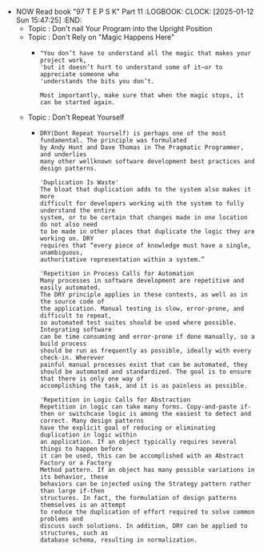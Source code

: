 - NOW Read book "97 T E P S K" Part 11
  :LOGBOOK:
  CLOCK: [2025-01-12 Sun 15:47:25]
  :END:
	- Topic : Don't nail Your Program into the Upright Position
	- Topic : Don't Rely on "Magic Happens Here"
		- ```apl
		  "You don’t have to understand all the magic that makes your project work,
		  'but it doesn’t hurt to understand some of it—or to appreciate someone who
		  'understands the bits you don’t.
		  
		  Most importantly, make sure that when the magic stops, it can be started again.
		  ```
	- Topic : Don't Repeat Yourself
		- ```apl
		  DRY(Dont Repeat Yourself) is perhaps one of the most fundamental. The principle was formulated 
		  by Andy Hunt and Dave Thomas in The Pragmatic Programmer, and underlies 
		  many other wellknown software development best practices and design patterns.
		  
		  'Duplication Is Waste'
		  The bloat that duplication adds to the system also makes it more
		  difficult for developers working with the system to fully understand the entire
		  system, or to be certain that changes made in one location do not also need
		  to be made in other places that duplicate the logic they are working on. DRY
		  requires that “every piece of knowledge must have a single, unambiguous,
		  authoritative representation within a system.”
		  
		  'Repetition in Process Calls for Automation
		  Many processes in software development are repetitive and easily automated.
		  The DRY principle applies in these contexts, as well as in the source code of
		  the application. Manual testing is slow, error-prone, and difficult to repeat,
		  so automated test suites should be used where possible. Integrating software
		  can be time consuming and error-prone if done manually, so a build process
		  should be run as frequently as possible, ideally with every check-in. Wherever
		  painful manual processes exist that can be automated, they should be automated and standardized. The goal is to ensure that there is only one way of
		  accomplishing the task, and it is as painless as possible.
		  
		  'Repetition in Logic Calls for Abstraction
		  Repetition in logic can take many forms. Copy-and-paste if-then or switchcase logic is among the easiest to detect and correct. Many design patterns
		  have the explicit goal of reducing or eliminating duplication in logic within
		  an application. If an object typically requires several things to happen before
		  it can be used, this can be accomplished with an Abstract Factory or a Factory
		  Method pattern. If an object has many possible variations in its behavior, these
		  behaviors can be injected using the Strategy pattern rather than large if-then
		  structures. In fact, the formulation of design patterns themselves is an attempt
		  to reduce the duplication of effort required to solve common problems and
		  discuss such solutions. In addition, DRY can be applied to structures, such as
		  database schema, resulting in normalization.
		  ```